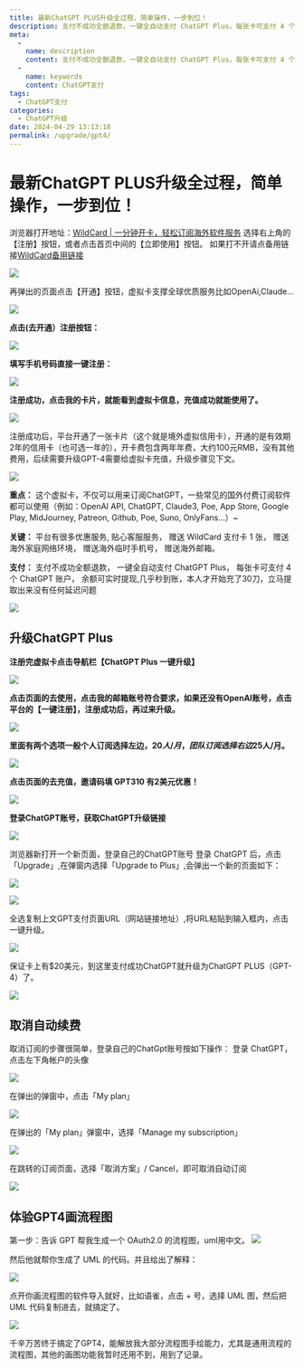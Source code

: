 ```yaml
---
title: 最新ChatGPT PLUS升级全过程，简单操作，一步到位！
description: 支付不成功全额退款，一键全自动支付 ChatGPT Plus，每张卡可支付 4 个 ChatGPT 账户，余额可实时提现,几乎秒到账
meta: 
  - 
    name: description
    content: 支付不成功全额退款，一键全自动支付 ChatGPT Plus，每张卡可支付 4 个 ChatGPT 账户，余额可实时提现,几乎秒到账
  - 
    name: keywords
    content: ChatGPT支付
tags: 
  - ChatGPT支付
categories: 
  - ChatGPT升级
date: 2024-04-29 13:13:18
permalink: /upgrade/gpt4/
---
```


# 最新ChatGPT PLUS升级全过程，简单操作，一步到位！

浏览器打开地址：[WildCard | 一分钟开卡，轻松订阅海外软件服务](https://yeka.ai/i/GPT310) 选择右上角的【注册】按钮，或者点击首页中间的【立即使用】按钮。
如果打不开请点备用链接[WildCard备用链接](https://yeka.ai/i/GPT310)

![](https://hlplch.aliyuntm.com/chatgpt/WX20240412-095641.png)

再弹出的页面点击【开通】按钮，虚拟卡支撑全球优质服务比如OpenAi,Claude...

![](https://hlplch.aliyuntm.com/chatgpt/WX20240412-091301.png)

**点击(去开通）注册按钮：**

![](https://hlplch.aliyuntm.com/chatgpt/WX20240410-183102.png)

**填写手机号码直接一键注册：**

![](https://hlplch.aliyuntm.com/chatgpt/WX20240410-183120.png)

**注册成功，点击我的卡片，就能看到虚拟卡信息，充值成功就能使用了。**

![](https://hlplch.aliyuntm.com/chatgpt/WX20240410-183138.png)

注册成功后，平台开通了一张卡片（这个就是境外虚拟信用卡），开通的是有效期2年的信用卡（也可选一年的），开卡费包含两年年费，大约100元RMB，没有其他费用，后续需要升级GPT-4需要给虚拟卡充值，升级步骤见下文。

![](https://hlplch.aliyuntm.com/chatgpt/WX20240222-004130.png)

**重点：** 这个虚拟卡，不仅可以用来订阅ChatGPT，一些常见的国外付费订阅软件都可以使用（例如：OpenAI API, ChatGPT, Claude3, Poe, App Store, Google Play, MidJourney, Patreon, Github, Poe, Suno, OnlyFans...）~

**关键：** 平台有很多优惠服务,
贴心客服服务，
赠送 WildCard 支付卡 1 张，
赠送海外家庭网络环境，
赠送海外临时手机号，
赠送海外邮箱。

**支付：** 支付不成功全额退款，
一键全自动支付 ChatGPT Plus，
每张卡可支付 4 个 ChatGPT 账户，
余额可实时提现,几乎秒到账，本人才开始充了30刀，立马提取出来没有任何延迟问题

![](https://hlplch.aliyuntm.com/chatgpt/WechatIMG220.jpg)

## 升级ChatGPT Plus

**注册完虚拟卡点击导航栏【ChatGPT Plus 一键升级】**

![](https://hlplch.aliyuntm.com/chatgpt/WX20240409-184808.png)

**点击页面的去使用，点击我的邮箱账号符合要求，如果还没有OpenAI账号，点击平台的【一键注册】，注册成功后，再过来升级。**

![](https://hlplch.aliyuntm.com/chatgpt/WX20240409-184954.png)

**里面有两个选项一般个人订阅选择左边，$20人/月，团队订阅选择右边$25人/月。**

![](https://hlplch.aliyuntm.com/chatgpt/WX20240409-185302.png)

**点击页面的去充值，邀请码填 GPT310 有2美元优惠！**

![](https://hlplch.aliyuntm.com/chatgpt/WX20240411-110518.png)

**登录ChatGPT账号，获取ChatGPT升级链接**

![](https://hlplch.aliyuntm.com/chatgpt/WX20240409-185422.png)

浏览器新打开一个新页面，登录自己的ChatGPT账号 登录 ChatGPT 后，点击「Upgrade」,在弹窗内选择「Upgrade to Plus」,会弹出一个新的页面如下：

![](https://hlplch.aliyuntm.com/chatgpt/WX20240225-134928.png)

![](https://hlplch.aliyuntm.com/chatgpt/WX20240225-094438.png)

全选复制上文GPT支付页面URL（网站链接地址）,将URL粘贴到输入框内，点击一键升级。

![](https://hlplch.aliyuntm.com/chatgpt/WX20240409-185713.png)

保证卡上有$20美元，到这里支付成功ChatGPT就升级为ChatGPT PLUS（GPT-4）了。

![](https://hlplch.aliyuntm.com/chatgpt/WX20240409-201559.png)


## 取消自动续费
取消订阅的步骤很简单，登录自己的ChatGpt账号按如下操作：
登录 ChatGPT，点击左下角帐户的头像

![](https://hlplch.aliyuntm.com/chatgpt/WX20240302-154329.png)

在弹出的弹窗中，点击「My plan」

![](https://hlplch.aliyuntm.com/chatgpt/WX20240302-154414.png)

在弹出的「My plan」弹窗中，选择「Manage my subscription」

![](https://hlplch.aliyuntm.com/chatgpt/WX20240302-154457.png)

在跳转的订阅页面，选择「取消方案」/ Cancel，即可取消自动订阅

![](https://hlplch.aliyuntm.com/chatgpt/WX20240302-154519.png)

## 体验GPT4画流程图

第一步：告诉 GPT 帮我生成一个 OAuth2.0 的流程图，uml用中文。
![](https://hlplch.aliyuntm.com/chatgpt/WX20240311-184150.png)

然后他就帮你生成了 UML 的代码。并且给出了解释：

![](https://hlplch.aliyuntm.com/chatgpt/WX20240311-184211.png)

点开你画流程图的软件导入就好，比如语雀，点击 + 号，选择 UML 图，然后把 UML 代码复制进去，就搞定了。

![](https://hlplch.aliyuntm.com/chatgpt/WX20240311-184400.png)

千辛万苦终于搞定了GPT4，能解放我大部分流程图手绘能力，尤其是通用流程的流程图，其他的画图功能我暂时还用不到，用到了记录。